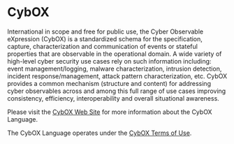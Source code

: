 # CybOX 

International in scope and free for public use, the Cyber Observable eXpression (CybOX) is a standardized 
schema for the specification, capture, characterization and communication of events or stateful properties 
that are observable in the operational domain. A wide variety of high-level cyber security use cases rely 
on such information including: event management/logging, malware characterization, intrusion detection, 
incident response/management, attack pattern characterization, etc. CybOX provides a common mechanism 
(structure and content) for addressing cyber observables across and among this full range of use cases 
improving consistency, efficiency, interoperability and overall situational awareness.

Please visit the [CybOX Web Site](http://cybox.mitre.org) for more information about the CybOX Language.

The CybOX Language operates under the [CybOX Terms of Use](http://cybox.mitre.org/about/termsofuse.html).
